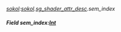 _[sokol](../../modules/sokol/sokol-module.md):[sokol](../../modules/sokol/sokol-module.md).[sg\_shader\_attr\_desc](../../modules/sokol/sokol-sg_shader_attr_desc.md).sem\_index_
##### Field sem\_index:[Int](../../modules/wonkey/wonkey-types-int.md)

